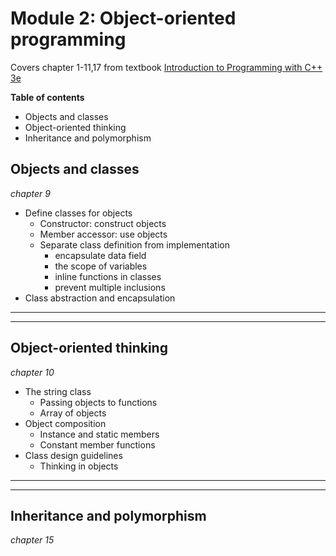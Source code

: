 # Module 2: Object-oriented programming
Covers chapter 1-11,17 from textbook [Introduction to Programming with C++ 3e](https://liveexample.pearsoncmg.com/liang/cpp3e/)

**Table of contents**

* Objects and classes
* Object-oriented thinking
* Inheritance and polymorphism

## Objects and classes
*chapter 9*

* Define classes for objects
  * Constructor: construct objects
  * Member accessor: use objects
  * Separate class definition from implementation
    * encapsulate data field
    * the scope of variables
    * inline functions in classes
    * prevent multiple inclusions
* Class abstraction and encapsulation

---
---

## Object-oriented thinking
*chapter 10*

* The string class
  * Passing objects to functions
  * Array of objects
* Object composition
  * Instance and static members
  * Constant member functions
* Class design guidelines
  * Thinking in objects


---
---

## Inheritance and polymorphism
*chapter 15*